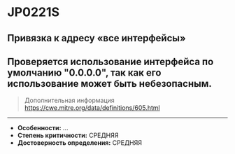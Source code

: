 # JP0221S
## Привязка к адресу «все интерфейсы»
Проверяется использование интерфейса по умолчанию "0.0.0.0", так как его использование может
быть небезопасным.
---
> Дополнительная информация
> <https://cwe.mitre.org/data/definitions/605.html>
---
* __Особенности:__ ...
* __Степень критичности:__ СРЕДНЯЯ
* __Достоверность определения:__ СРЕДНЯЯ
